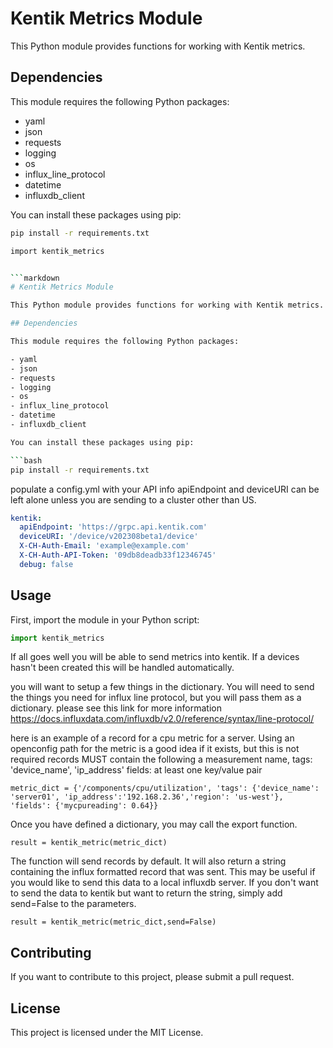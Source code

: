 # Kentik Metrics Module

This Python module provides functions for working with Kentik metrics.

## Dependencies

This module requires the following Python packages:

- yaml
- json
- requests
- logging
- os
- influx_line_protocol
- datetime
- influxdb_client

You can install these packages using pip:

```bash
pip install -r requirements.txt

import kentik_metrics


```markdown
# Kentik Metrics Module

This Python module provides functions for working with Kentik metrics.

## Dependencies

This module requires the following Python packages:

- yaml
- json
- requests
- logging
- os
- influx_line_protocol
- datetime
- influxdb_client

You can install these packages using pip:

```bash
pip install -r requirements.txt
```

populate a config.yml with your API info apiEndpoint and deviceURI can be left alone unless you are sending to a cluster other than US.  
```yaml
kentik:
  apiEndpoint: 'https://grpc.api.kentik.com'
  deviceURI: '/device/v202308beta1/device'
  X-CH-Auth-Email: 'example@example.com'
  X-CH-Auth-API-Token: '09db8deadb33f12346745'
  debug: false
```

## Usage

First, import the module in your Python script:

```python
import kentik_metrics
```

If all goes well you will be able to send metrics into kentik. If a devices hasn't been created this will be handled automatically.


you will want to setup a few things in the dictionary. You will need to send the things you need for influx line protocol, but you will pass them as a dictionary. 
please see this link for more information https://docs.influxdata.com/influxdb/v2.0/reference/syntax/line-protocol/

here is an example of a record for a cpu metric for a server. Using an openconfig path for the metric is a good idea if it exists, but this is not required
records MUST contain the following a measurement name,  tags: 'device_name', 'ip_address' fields: at least one key/value pair
```dictionary format
metric_dict = {'/components/cpu/utilization', 'tags': {'device_name': 'server01', 'ip_address':'192.168.2.36','region': 'us-west'}, 'fields': {'mycpureading': 0.64}}
```

Once you have defined a dictionary, you may call the export function.
```
result = kentik_metric(metric_dict)
```
The function will send records by default. It will also return a string containing the influx formatted record that was sent. This may be useful if you would like to send this data to a local influxdb server. 
If you don't want to send the data to kentik but want to return the string, simply add send=False to the parameters.
```
result = kentik_metric(metric_dict,send=False)
```

## Contributing

If you want to contribute to this project, please submit a pull request.

## License

This project is licensed under the MIT License.
```

